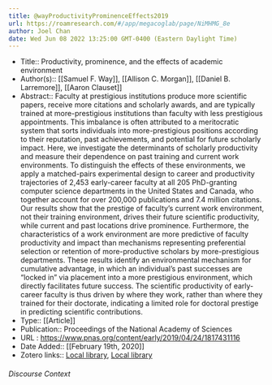 ```yaml
---
title: @wayProductivityProminenceEffects2019
url: https://roamresearch.com/#/app/megacoglab/page/NiMHMG_8e
author: Joel Chan
date: Wed Jun 08 2022 13:25:00 GMT-0400 (Eastern Daylight Time)
---
```


- Title:: Productivity, prominence, and the effects of academic environment
- Author(s):: [[Samuel F. Way]], [[Allison C. Morgan]], [[Daniel B. Larremore]], [[Aaron Clauset]]
- Abstract:: Faculty at prestigious institutions produce more scientific papers, receive more citations and scholarly awards, and are typically trained at more-prestigious institutions than faculty with less prestigious appointments. This imbalance is often attributed to a meritocratic system that sorts individuals into more-prestigious positions according to their reputation, past achievements, and potential for future scholarly impact. Here, we investigate the determinants of scholarly productivity and measure their dependence on past training and current work environments. To distinguish the effects of these environments, we apply a matched-pairs experimental design to career and productivity trajectories of 2,453 early-career faculty at all 205 PhD-granting computer science departments in the United States and Canada, who together account for over 200,000 publications and 7.4 million citations. Our results show that the prestige of faculty’s current work environment, not their training environment, drives their future scientific productivity, while current and past locations drive prominence. Furthermore, the characteristics of a work environment are more predictive of faculty productivity and impact than mechanisms representing preferential selection or retention of more-productive scholars by more-prestigious departments. These results identify an environmental mechanism for cumulative advantage, in which an individual’s past successes are “locked in” via placement into a more prestigious environment, which directly facilitates future success. The scientific productivity of early-career faculty is thus driven by where they work, rather than where they trained for their doctorate, indicating a limited role for doctoral prestige in predicting scientific contributions.
- Type:: [[Article]]
- Publication:: Proceedings of the National Academy of Sciences
- URL : https://www.pnas.org/content/early/2019/04/24/1817431116
- Date Added:: [[February 19th, 2020]]
- Zotero links:: [Local library](zotero://select/groups/2451508/items/VLTU6WXZ), [Local library](https://www.zotero.org/groups/2451508/items/VLTU6WXZ)

###### Discourse Context


